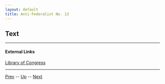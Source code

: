 ```yaml
---
layout: default
title: Anti-Federalist No. 13
---
```


## Text

---
#### External Links
[Library of Congress]()

---

[Prev](12.md) -- [Up](README.md) -- [Next](14.md)
